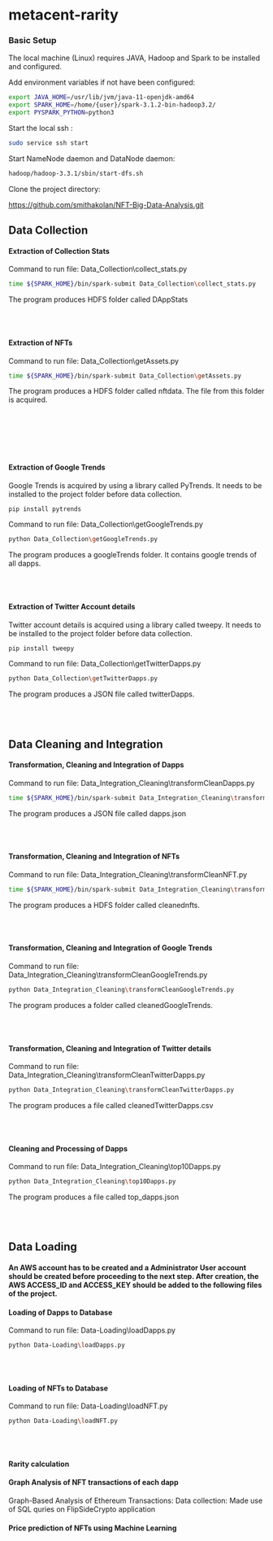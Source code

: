 # metacent-rarity

### Basic Setup

The local machine (Linux) requires JAVA, Hadoop and Spark to be installed and configured.

Add environment variables if not have been configured:

```bash
export JAVA_HOME=/usr/lib/jvm/java-11-openjdk-amd64
export SPARK_HOME=/home/{user}/spark-3.1.2-bin-hadoop3.2/
export PYSPARK_PYTHON=python3
```

Start the local ssh :

```bash
sudo service ssh start
```

Start NameNode daemon and DataNode daemon:

```bash
hadoop/hadoop-3.3.1/sbin/start-dfs.sh
```

Clone the project directory:

https://github.com/smithakolan/NFT-Big-Data-Analysis.git

## Data Collection

#### Extraction of Collection Stats

Command to run file: Data_Collection\collect_stats.py

```bash
time ${SPARK_HOME}/bin/spark-submit Data_Collection\collect_stats.py
```

The program produces HDFS folder called DAppStats

<br /> <br />

#### Extraction of NFTs

Command to run file: Data_Collection\getAssets.py

```bash
time ${SPARK_HOME}/bin/spark-submit Data_Collection\getAssets.py
```

The program produces a HDFS folder called nftdata. The file from this folder is acquired.

<br /><br />

<br /> <br />

#### Extraction of Google Trends

Google Trends is acquired by using a library called PyTrends. It needs to be installed to the project folder before data collection.

```bash
pip install pytrends
```

Command to run file: Data_Collection\getGoogleTrends.py

```bash
python Data_Collection\getGoogleTrends.py
```

The program produces a googleTrends folder. It contains google trends of all dapps.

<br /><br />

#### Extraction of Twitter Account details

Twitter account details is acquired using a library called tweepy. It needs to be installed to the project folder before data collection.

```bash
pip install tweepy
```

Command to run file: Data_Collection\getTwitterDapps.py

```bash
python Data_Collection\getTwitterDapps.py
```

The program produces a JSON file called twitterDapps.

<br /><br />

## Data Cleaning and Integration

#### Transformation, Cleaning and Integration of Dapps

Command to run file: Data_Integration_Cleaning\transformCleanDapps.py

```bash
time ${SPARK_HOME}/bin/spark-submit Data_Integration_Cleaning\transformCleanDapps.py
```

The program produces a JSON file called dapps.json

<br /><br />

#### Transformation, Cleaning and Integration of NFTs

Command to run file: Data_Integration_Cleaning\transformCleanNFT.py

```bash
time ${SPARK_HOME}/bin/spark-submit Data_Integration_Cleaning\transformCleanNFT.py
```

The program produces a HDFS folder called cleanednfts.

<br /><br />

#### Transformation, Cleaning and Integration of Google Trends

Command to run file: Data_Integration_Cleaning\transformCleanGoogleTrends.py

```bash
python Data_Integration_Cleaning\transformCleanGoogleTrends.py
```

The program produces a folder called cleanedGoogleTrends.

<br /><br />

#### Transformation, Cleaning and Integration of Twitter details

Command to run file: Data_Integration_Cleaning\transformCleanTwitterDapps.py

```bash
python Data_Integration_Cleaning\transformCleanTwitterDapps.py
```

The program produces a file called cleanedTwitterDapps.csv

<br /><br />

#### Cleaning and Processing of Dapps

Command to run file: Data_Integration_Cleaning\top10Dapps.py

```bash
python Data_Integration_Cleaning\top10Dapps.py
```

The program produces a file called top_dapps.json

<br /><br />

## Data Loading

#### An AWS account has to be created and a Administrator User account should be created before proceeding to the next step. After creation, the AWS ACCESS_ID and ACCESS_KEY should be added to the following files of the project.

#### Loading of Dapps to Database

Command to run file: Data-Loading\loadDapps.py

```bash
python Data-Loading\loadDapps.py
```

<br /><br />

#### Loading of NFTs to Database

Command to run file: Data-Loading\loadNFT.py

```bash
python Data-Loading\loadNFT.py
```

<br /><br />

#### Rarity calculation

#### Graph Analysis of NFT transactions of each dapp

Graph-Based Analysis of Ethereum Transactions:
Data collection: Made use of SQL quries on FlipSideCrypto application

#### Price prediction of NFTs using Machine Learning
